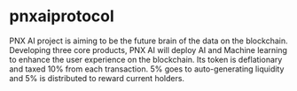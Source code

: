 # pnxaiprotocol

PNX AI project is aiming to be the future brain of the data on the blockchain. Developing three core products, PNX AI will deploy AI and Machine learning to enhance the user experience on the blockchain. Its token is deflationary and taxed 10% from each transaction. 5% goes to auto-generating liquidity and 5% is distributed to reward current holders.

